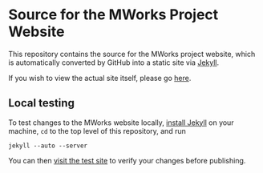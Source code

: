 # Source for the MWorks Project Website #

This repository contains the source for the MWorks project website, which is automatically converted by GitHub into a static site via [Jekyll](http://github.com/mojombo/jekyll).

If you wish to view the actual site itself, please go [here](http://mworks-project.org/).

## Local testing ##

To test changes to the MWorks website locally, [install Jekyll](https://github.com/mojombo/jekyll/wiki/Install) on your machine, `cd` to the top level of this repository, and run

    jekyll --auto --server

You can then [visit the test site](http://localhost:4000/) to verify your changes before publishing.
